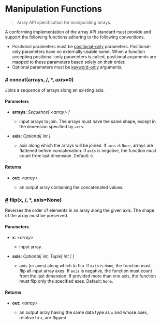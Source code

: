 # Manipulation Functions

> Array API specification for manipulating arrays.

A conforming implementation of the array API standard must provide and support the following functions adhering to the following conventions.

-   Positional parameters must be [positional-only](https://www.python.org/dev/peps/pep-0570/) parameters. Positional-only parameters have no externally-usable name. When a function accepting positional-only parameters is called, positional arguments are mapped to these parameters based solely on their order.
-   Optional parameters must be [keyword-only](https://www.python.org/dev/peps/pep-3102/) arguments.

<!-- NOTE: please keep the functions in alphabetical order -->

### <a name="concat" href="#concat">#</a> concat(arrays, /, *, axis=0)

Joins a sequence of arrays along an existing axis.

#### Parameters

-   **arrays**: _Sequence\[ &lt;array&gt; ]_

    -   input arrays to join. The arrays must have the same shape, except in the dimension specified by `axis`.

-   **axis**: _Optional\[ int ]_ 

    -   axis along which the arrays will be joined. If `axis` is `None`, arrays are flattened before concatenation. If `axis` is negative, the function must count from last dimension. Default: `0`.

#### Returns

-   **out**: _&lt;array&gt;_

    -   an output array containing the concatenated values.

### <a name="flip" href="#flip">#</a> flip(x, /, *, axis=None)

Reverses the order of elements in an array along the given axis. The shape of the array must be preserved.

#### Parameters

-   **x**: _&lt;array&gt;_

    -   input array.

-   **axis**: _Optional\[ int, Tuple\[ int ] ]_ 

    -   axis (or axes) along which to flip. If `axis` is `None`, the function must flip all input array axes. If `axis` is negative, the function must count from the last dimension. If provided more than one axis, the function must flip only the specified axes. Default: `None`.

#### Returns

-   **out**: _&lt;array&gt;_

    -   an output array having the same data type as `x` and whose axes, relative to `x`, are flipped.